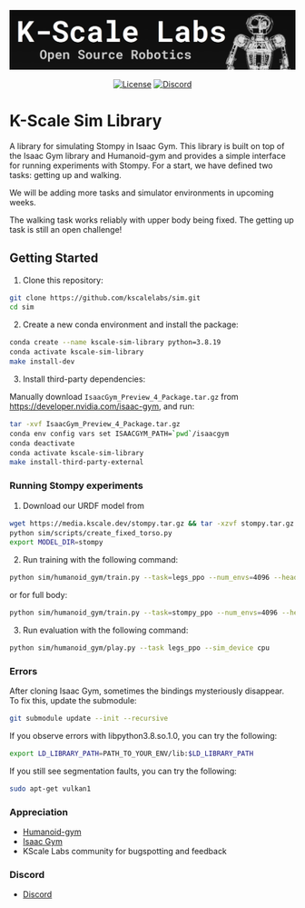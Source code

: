 <p align="center">
  <picture>
    <img alt="K-Scale Open Source Robotics" src="assets/kscale-logo.png" style="max-width: 100%;">
  </picture>
</p>

<div align="center">

[![License](https://img.shields.io/badge/license-MIT-green)](https://github.com/kscalelabs/onshape/blob/main/LICENSE)
[![Discord](https://dcbadge.limes.pink/api/server/k5mSvCkYQh?style=flat)](https://discord.gg/k5mSvCkYQh)

</div>


# K-Scale Sim Library

A library for simulating Stompy in Isaac Gym. This library is built on top of
the Isaac Gym library and Humanoid-gym and provides a simple interface for
running experiments with Stompy. For a start, we have defined two tasks:
getting up and walking.

We will be adding more tasks and simulator environments in upcoming weeks.

The walking task works reliably with upper body being fixed.
The getting up task is still an open challenge!


## Getting Started

1. Clone this repository:
```bash
git clone https://github.com/kscalelabs/sim.git
cd sim
```

2. Create a new conda environment and install the package:
```bash
conda create --name kscale-sim-library python=3.8.19
conda activate kscale-sim-library
make install-dev
```

3. Install third-party dependencies:

Manually download `IsaacGym_Preview_4_Package.tar.gz` from https://developer.nvidia.com/isaac-gym, and run:
```bash
tar -xvf IsaacGym_Preview_4_Package.tar.gz
conda env config vars set ISAACGYM_PATH=`pwd`/isaacgym
conda deactivate
conda activate kscale-sim-library
make install-third-party-external
```

### Running Stompy experiments
1. Download our URDF model from
```bash
wget https://media.kscale.dev/stompy.tar.gz && tar -xzvf stompy.tar.gz
python sim/scripts/create_fixed_torso.py
export MODEL_DIR=stompy
```

2. Run training with the following command:
```bash
python sim/humanoid_gym/train.py --task=legs_ppo --num_envs=4096 --headless
```
or for full body:
```bash
python sim/humanoid_gym/train.py --task=stompy_ppo --num_envs=4096 --headless
```

3. Run evaluation with the following command:
```bash
python sim/humanoid_gym/play.py --task legs_ppo --sim_device cpu
```

### Errors
After cloning Isaac Gym, sometimes the bindings mysteriously disappear.
To fix this, update the submodule:
```bash
git submodule update --init --recursive
```

If you observe errors with libpython3.8.so.1.0, you can try the following:
```bash
export LD_LIBRARY_PATH=PATH_TO_YOUR_ENV/lib:$LD_LIBRARY_PATH
```

If you still see segmentation faults, you can try the following:
```bash
sudo apt-get vulkan1
```

### Appreciation
- [Humanoid-gym](https://sites.google.com/view/humanoid-gym/)
- [Isaac Gym](https://github.com/NVIDIA-Omniverse/IsaacGymEnvs)
- KScale Labs community for bugspotting and feedback

### Discord
- [Discord](https://discord.com/invite/rhCy6UdBRD)
